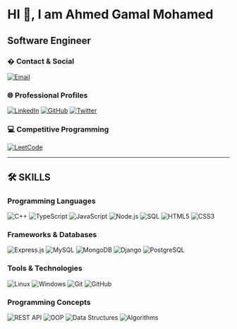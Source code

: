 # HI 👋, I am Ahmed Gamal Mohamed
## Software Engineer

### � Contact & Social

[![Email](https://img.shields.io/badge/Email-D14836?style=for-the-badge&logo=gmail&logoColor=white)](mailto:ahmed241gamal@gmail.com)

### 🌐 Professional Profiles

[![LinkedIn](https://img.shields.io/badge/LinkedIn-0077B5?style=for-the-badge&logo=linkedin&logoColor=white)](https://www.linkedin.com/in/ahmed-gamal-70757b249)
[![GitHub](https://img.shields.io/badge/GitHub-100000?style=for-the-badge&logo=github&logoColor=white)](https://github.com/Ahmed-Gamal-Mohammed)
[![Twitter](https://img.shields.io/badge/Twitter-1DA1F2?style=for-the-badge&logo=twitter&logoColor=white)](https://x.com/GamalAhmed61927)

### 💻 Competitive Programming

[![LeetCode](https://img.shields.io/badge/LeetCode-FFA116?style=for-the-badge&logo=leetcode&logoColor=black)](https://leetcode.com/u/Ahmed_Gamal_Mohamed/)

---

## 🛠️ SKILLS

### Programming Languages

![C++](https://img.shields.io/badge/C%2B%2B-00599C?style=for-the-badge&logo=c%2B%2B&logoColor=white)
![TypeScript](https://img.shields.io/badge/TypeScript-007ACC?style=for-the-badge&logo=typescript&logoColor=white)
![JavaScript](https://img.shields.io/badge/JavaScript-F7DF1E?style=for-the-badge&logo=javascript&logoColor=black)
![Node.js](https://img.shields.io/badge/Node.js-43853D?style=for-the-badge&logo=node.js&logoColor=white)
![SQL](https://img.shields.io/badge/SQL-4479A1?style=for-the-badge&logo=mysql&logoColor=white)
![HTML5](https://img.shields.io/badge/HTML5-E34F26?style=for-the-badge&logo=html5&logoColor=white)
![CSS3](https://img.shields.io/badge/CSS3-1572B6?style=for-the-badge&logo=css3&logoColor=white)

### Frameworks & Databases

![Express.js](https://img.shields.io/badge/Express.js-404D59?style=for-the-badge&logo=express&logoColor=white)
![MySQL](https://img.shields.io/badge/MySQL-00000F?style=for-the-badge&logo=mysql&logoColor=white)
![MongoDB](https://img.shields.io/badge/MongoDB-4EA94B?style=for-the-badge&logo=mongodb&logoColor=white)
![Django](https://img.shields.io/badge/Django-092E20?style=for-the-badge&logo=django&logoColor=white)
![PostgreSQL](https://img.shields.io/badge/PostgreSQL-316192?style=for-the-badge&logo=postgresql&logoColor=white)

### Tools & Technologies

![Linux](https://img.shields.io/badge/Linux-FCC624?style=for-the-badge&logo=linux&logoColor=black)
![Windows](https://img.shields.io/badge/Windows-0078D6?style=for-the-badge&logo=windows&logoColor=white)
![Git](https://img.shields.io/badge/Git-F05032?style=for-the-badge&logo=git&logoColor=white)
![GitHub](https://img.shields.io/badge/GitHub-100000?style=for-the-badge&logo=github&logoColor=white)

### Programming Concepts

![REST API](https://img.shields.io/badge/REST_API-02569B?style=for-the-badge&logo=rest&logoColor=white)
![OOP](https://img.shields.io/badge/OOP-FF6B6B?style=for-the-badge&logo=object-oriented&logoColor=white)
![Data Structures](https://img.shields.io/badge/Data_Structures-4ECDC4?style=for-the-badge&logo=datastructures&logoColor=white)
![Algorithms](https://img.shields.io/badge/Algorithms-45B7D1?style=for-the-badge&logo=algorithms&logoColor=white)
